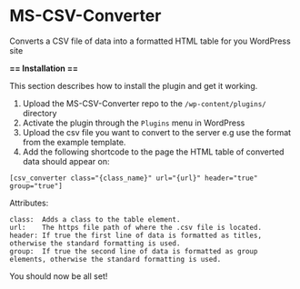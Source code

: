 # MS-CSV-Converter
Converts a CSV file of data into a formatted HTML table for you WordPress site

**== Installation ==**

This section describes how to install the plugin and get it working.

1. Upload the MS-CSV-Converter repo to the `/wp-content/plugins/` directory
2. Activate the plugin through the `Plugins` menu in WordPress
3. Upload the csv file you want to convert to the server e.g use the format from the example template.
4. Add the following shortcode to the page the HTML table of converted data should appear on:

`[csv_converter class="{class_name}" url="{url}" header="true" group="true"]`

Attributes:
```
class:  Adds a class to the table element.
url:    The https file path of where the .csv file is located.
header: If true the first line of data is formatted as titles, otherwise the standard formatting is used.
group:  If true the second line of data is formatted as group elements, otherwise the standard formatting is used.
```
You should now be all set!
